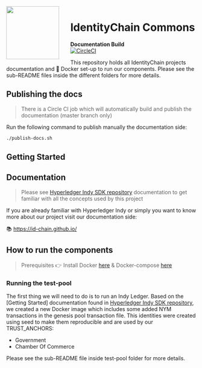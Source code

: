 <img src="https://id-chain.github.io/square-logo300x300.png" align="left" height="140px" style="margin-right: 30px;" />

# IdentityChain Commons
**Documentation Build </br>**
[![CircleCI](https://circleci.com/gh/ID-Chain/Common.svg?style=shield)](https://circleci.com/gh/ID-Chain/Common)

This repository holds all IdentityChain projects documentation and :whale2: Docker set-up to run our components. Please
see the sub-README files inside the different folders for more details.

## Publishing the docs

> There is a Circle CI job which will automatically build and publish the documentation (master branch only)

Run the following command to publish manually the documentation side:
 ```bash
./publish-docs.sh
```

## Getting Started

## Documentation

> Please see [Hyperledger Indy SDK repository] documentation to get familiar with all the concepts used by this project

If you are already familiar with Hyperledger Indy or simply you want to know more about our project visit our 
documentation side:

:books: https://id-chain.github.io/

## How to run the components

> Prerequisites :point_right: Install Docker [here](https://docs.docker.com/install/) & Docker-compose [here](https://docs.docker.com/compose/install)

### Running the test-pool

The first thing we will need to do is to run an Indy Ledger. Based on the [Getting Started] documentation found in 
[Hyperledger Indy SDK repository], we created a new Docker image which includes some added NYM transactions in the genesis
pool transaction file. This identities were created using seed to make them reproducible and are used by our TRUST_ANCHORS:

* Government
* Chamber Of Commerce

Please see the sub-README file inside test-pool folder for more details.

<!-- References -->
[Hyperledger Indy SDK repository]:https://github.com/hyperledger/indy-sdk
[GettingStarted]:https://github.com/hyperledger/indy-sdk/blob/master/README.md